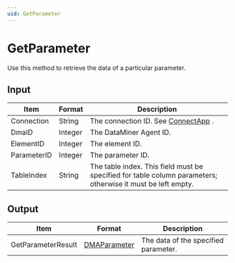 ```yaml
---
uid: GetParameter
---
```


# GetParameter

Use this method to retrieve the data of a particular parameter.

## Input

| Item        | Format  | Description                                                                                                 |
|-------------|---------|-------------------------------------------------------------------------------------------------------------|
| Connection  | String  | The connection ID. See [ConnectApp](xref:ConnectApp) .                            |
| DmaID       | Integer | The DataMiner Agent ID.                                                                                     |
| ElementID   | Integer | The element ID.                                                                                             |
| ParameterID | Integer | The parameter ID.                                                                                           |
| TableIndex  | String  | The table index. This field must be specified for table column parameters; otherwise it must be left empty. |

## Output

| Item               | Format                                                   | Description                          |
|--------------------|----------------------------------------------------------|--------------------------------------|
| GetParameterResult | [DMAParameter](xref:DMAParameter) | The data of the specified parameter. |

